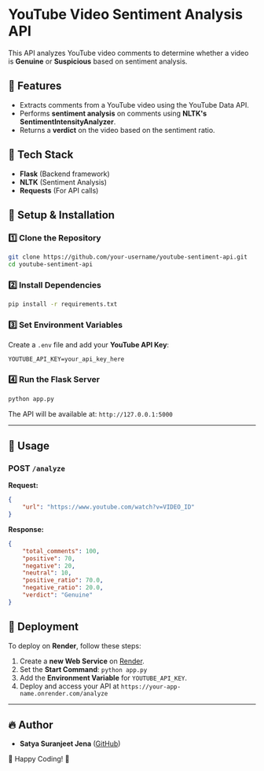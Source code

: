# YouTube Video Sentiment Analysis API

This API analyzes YouTube video comments to determine whether a video is **Genuine** or **Suspicious** based on sentiment analysis.

## 🚀 Features
- Extracts comments from a YouTube video using the YouTube Data API.
- Performs **sentiment analysis** on comments using **NLTK's SentimentIntensityAnalyzer**.
- Returns a **verdict** on the video based on the sentiment ratio.

## 📌 Tech Stack
- **Flask** (Backend framework)
- **NLTK** (Sentiment Analysis)
- **Requests** (For API calls)

## 🔧 Setup & Installation
### 1️⃣ Clone the Repository
```bash
git clone https://github.com/your-username/youtube-sentiment-api.git
cd youtube-sentiment-api
```

### 2️⃣ Install Dependencies
```bash
pip install -r requirements.txt
```

### 3️⃣ Set Environment Variables
Create a `.env` file and add your **YouTube API Key**:
```
YOUTUBE_API_KEY=your_api_key_here
```

### 4️⃣ Run the Flask Server
```bash
python app.py
```

The API will be available at: `http://127.0.0.1:5000`

---

## 🎯 Usage
### **POST** `/analyze`
**Request:**
```json
{
    "url": "https://www.youtube.com/watch?v=VIDEO_ID"
}
```
**Response:**
```json
{
    "total_comments": 100,
    "positive": 70,
    "negative": 20,
    "neutral": 10,
    "positive_ratio": 70.0,
    "negative_ratio": 20.0,
    "verdict": "Genuine"
}
```

## 📡 Deployment
To deploy on **Render**, follow these steps:
1. Create a **new Web Service** on [Render](https://render.com/).
2. Set the **Start Command**: `python app.py`
3. Add the **Environment Variable** for `YOUTUBE_API_KEY`.
4. Deploy and access your API at `https://your-app-name.onrender.com/analyze`

---

## 🔥 Author
- **Satya Suranjeet Jena** ([GitHub](https://github.com/Satyasuranjeet))

🚀 Happy Coding! 🎯
